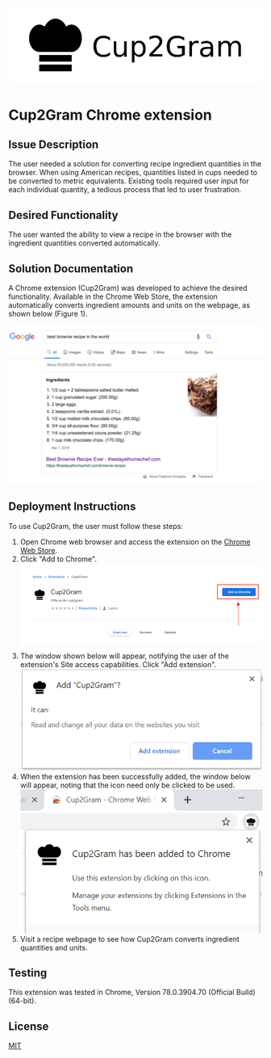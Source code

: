 <img src="https://github.com/tayharvey/cup2gram/blob/master/images/cup2gram_title.png"
     width="963"/>
<br />
# Cup2Gram Chrome extension
## Issue Description
The user needed a solution for converting recipe ingredient quantities in the browser. When using American recipes, quantities listed in cups needed to be converted to metric equivalents. Existing tools required user input for each individual quantity, a tedious process that led to user frustration.
## Desired Functionality
The user wanted the ability to view a recipe in the browser with the ingredient quantities converted automatically.
## Solution Documentation
A Chrome extension (Cup2Gram) was developed to achieve the desired functionality. Available in the Chrome Web Store, the extension automatically converts ingredient amounts and units on the webpage, as shown below (Figure 1).

![Recipe Example](images/brownie_screenshot.png)



## Deployment Instructions
To use Cup2Gram, the user must follow these steps:
1. Open Chrome web browser and access the extension on the [Chrome Web Store](https://chrome.google.com/webstore/detail/cup2gram/obcfddpfmiopcafbphnomjepgopgigah).
2. Click "Add to Chrome".
![Add to Chrome](images/add_to_chrome.png)
3. The window shown below will appear, notifying the user of the extension's Site access capabilities. Click "Add extension". <br />
![Site access](images/site_access.png)
4. When the extension has been successfully added, the window below will appear, noting that the icon need only be clicked to be used. <br />
![Extension added](images/extension_added.png)
5. Visit a recipe webpage to see how Cup2Gram converts ingredient quantities and units.

## Testing
This extension was tested in Chrome, Version 78.0.3904.70 (Official Build) (64-bit).

## License
[MIT](https://github.com/tayharvey/cup2gram/blob/master/LICENSE.txt)
